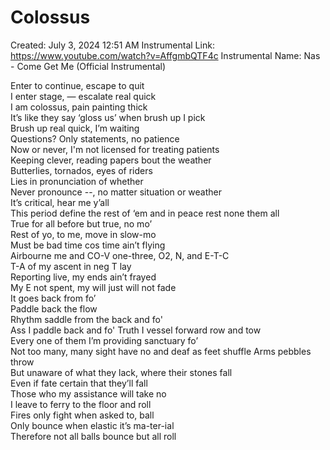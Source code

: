 # Colossus

Created: July 3, 2024 12:51 AM
Instrumental Link: https://www.youtube.com/watch?v=AffgmbQTF4c
Instrumental Name: Nas - Come Get Me (Official Instrumental)

Enter to continue, escape to quit  
I enter stage, — escalate real quick  
I am colossus, pain painting thick  
It’s like they say ‘gloss us’ when brush up I pick  
Brush up real quick, I’m waiting  
Questions? Only statements, no patience  
Now or never, I'm not licensed for treating patients  
Keeping clever, reading papers bout the weather  
Butterlies, tornados, eyes of riders  
Lies in pronunciation of whether  
Never pronounce --, no matter situation or weather  
It’s critical, hear me y’all  
This period define the rest of ‘em and in peace rest none them all    
True for all before but true, no mo’  
Rest of yo, to me, move in slow-mo  
Must be bad time cos time ain’t flying  
Airbourne me and CO-V one-three, O2, N, and E-T-C  
T-A of my ascent in neg T lay  
Reporting live, my ends ain’t frayed  
My E not spent, my will just will not fade  
It goes back from fo’  
Paddle back the flow  
Rhythm saddle from the back and fo'  
Ass I paddle back and fo'
Truth I vessel forward row and tow  
Every one of them I’m providing sanctuary fo’  
Not too many, many sight have no and deaf as feet shuffle 
Arms pebbles throw  
But unaware of what they lack, where their stones fall  
Even if fate certain that they’ll fall  
Those who my assistance will take no  
I leave to ferry to the floor and roll  
Fires only fight when asked to, ball  
Only bounce when elastic it’s ma-ter-ial  
Therefore not all balls bounce but all roll  
